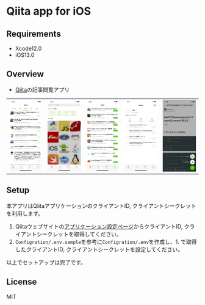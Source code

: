 # Qiita app for iOS
## Requirements
- Xcode12.0
- iOS13.0

## Overview
- [Qiita](https://qiita.com/)の記事閲覧アプリ

|  |  |  |  |  |
| ------ | ------ | ------ | ------ | ------ |
| ![](Image/image1.png) | ![](Image/image2.png) | ![](Image/image3.png) | ![](Image/image4.png) | ![](Image/image5.png) |

## Setup

本アプリはQiitaアプリケーションのクライアントID, クライアントシークレットを利用します。

1. Qiitaウェブサイトの[アプリケーション設定ページ](https://qiita.com/settings/applications)からクライアントID, クライアントシークレットを取得してください。
1. `Configration/.env.sample`を参考に`Configration/.env`を作成し、1. で取得したクライアントID, クライアントシークレットを設定してください。

以上でセットアップは完了です。

## License
MIT 
